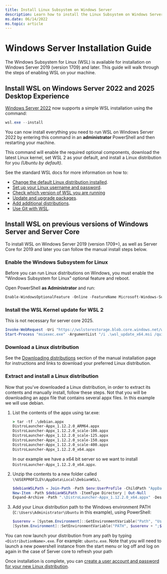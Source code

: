```yaml
---
title: Install Linux Subsystem on Windows Server
description: Learn how to install the Linux Subsystem on Windows Server. WSL is available for installation on Windows Server 2019 (version 1709) and later.
ms.date: 06/14/2022
ms.topic: article
---
```


# Windows Server Installation Guide

The Windows Subsystem for Linux (WSL) is available for installation on Windows Server 2019 (version 1709) and later. This guide will walk through the steps of enabling WSL on your machine.

## Install WSL on Windows Server 2022 and 2025 Desktop Experience

[Windows Server 2022](/windows-server/get-started/whats-new-in-windows-server-2022) now supports a simple WSL installation using the command:

```powershell
wsl.exe --install
```

You can now install everything you need to run WSL on Windows Server 2022 by entering this command in an **administrator** PowerShell and then restarting your machine.

This command will enable the required optional components, download the latest Linux kernel, set WSL 2 as your default, and install a Linux distribution for you *(Ubuntu by default)*.

See the standard WSL docs for more information on how to:

- [Change the default Linux distribution installed](install.md#change-the-default-linux-distribution-installed).
- [Set up your Linux username and password](./setup/environment.md#set-up-your-linux-username-and-password).
- [Check which version of WSL you are running](./install.md#check-which-version-of-wsl-you-are-running)
- [Update and upgrade packages](./setup/environment.md#update-and-upgrade-packages).
- [Add additional distributions](./setup/environment.md#add-additional-distributions).
- [Use Git with WSL](./tutorials/wsl-git.md).

## Install WSL on previous versions of Windows Server and Server Core

To install WSL on Windows Server 2019 (version 1709+), as well as Server Core for 2019 and later you can follow the manual install steps below.

### Enable the Windows Subsystem for Linux

Before you can run Linux distributions on Windows, you must enable the "Windows Subsystem for Linux" optional feature and reboot.

Open PowerShell **as Administrator** and run:

```powershell
Enable-WindowsOptionalFeature -Online -FeatureName Microsoft-Windows-Subsystem-Linux, VirtualMachinePlatform
```

### Install the WSL Kernel update for WSL 2

This is not necessary for server core 2025.

```powershell
Invoke-WebRequest -Uri "https://wslstorestorage.blob.core.windows.net/wslblob/wsl_update_x64.msi" -OutFile ".\wsl_update_x64.msi"
Start-Process "msiexec.exe" -ArgumentList "/i .\wsl_update_x64.msi /quiet" -NoNewWindow -Wait
```

### Download a Linux distribution

See the [Downloading distributions](./install-manual.md#downloading-distributions) section of the manual installation page for instructions and links to download your preferred Linux distribution.

### Extract and install a Linux distribution

Now that you've downloaded a Linux distribution, in order to extract its contents and manually install, follow these steps. Not that you will be downloading an appx file that contains several appx files. In this example we will use debian.

1. List the contents of the appx using tar.exe:

    ```cmd
    > tar -tf .\debian.appx
    DistroLauncher-Appx_1.12.2.0_ARM64.appx
    DistroLauncher-Appx_1.12.2.0_scale-100.appx
    DistroLauncher-Appx_1.12.2.0_scale-125.appx
    DistroLauncher-Appx_1.12.2.0_scale-150.appx
    DistroLauncher-Appx_1.12.2.0_scale-400.appx
    DistroLauncher-Appx_1.12.2.0_x64.appx
    ```

    In our example we have a x64 bit server so we want to install `DistroLauncher-Appx_1.12.2.0_x64.appx`.

1. Unzip the contents to a new folder called `\%USERPROFILE%\AppData\Local\DebianWSL\`.

    ```powershell
    $debianWSLPath = Join-Path -Path $env:UserProfile -ChildPath "AppData\Local\DebianWSL"
    New-Item -Path $debianWSLPath -ItemType Directory | Out-Null
    Expand-Archive -Path ".\DistroLauncher-Appx_1.12.2.0_x64.appx" -DestinationPath $debianWSLPath
    ```

1. Add your Linux distribution path to the Windows environment PATH (`C:\Users\Administrator\Ubuntu` in this example), using PowerShell:

    ```powershell
    $userenv = [System.Environment]::GetEnvironmentVariable("Path", "User")
    [System.Environment]::SetEnvironmentVariable("PATH", $userenv + ";$env:USERPROFILE\AppData\Local\DebianWSL", "User")
    ```

You can now launch your distribution from any path by typing `<DistributionName>.exe`. For example: `ubuntu.exe`. Note that you will need to launch a new powershell instance from the start menu or log off and log on again in the case of Server core to refresh your path

Once installation is complete, you can [create a user account and password for your new Linux distribution](./setup/environment.md#set-up-your-linux-username-and-password).
